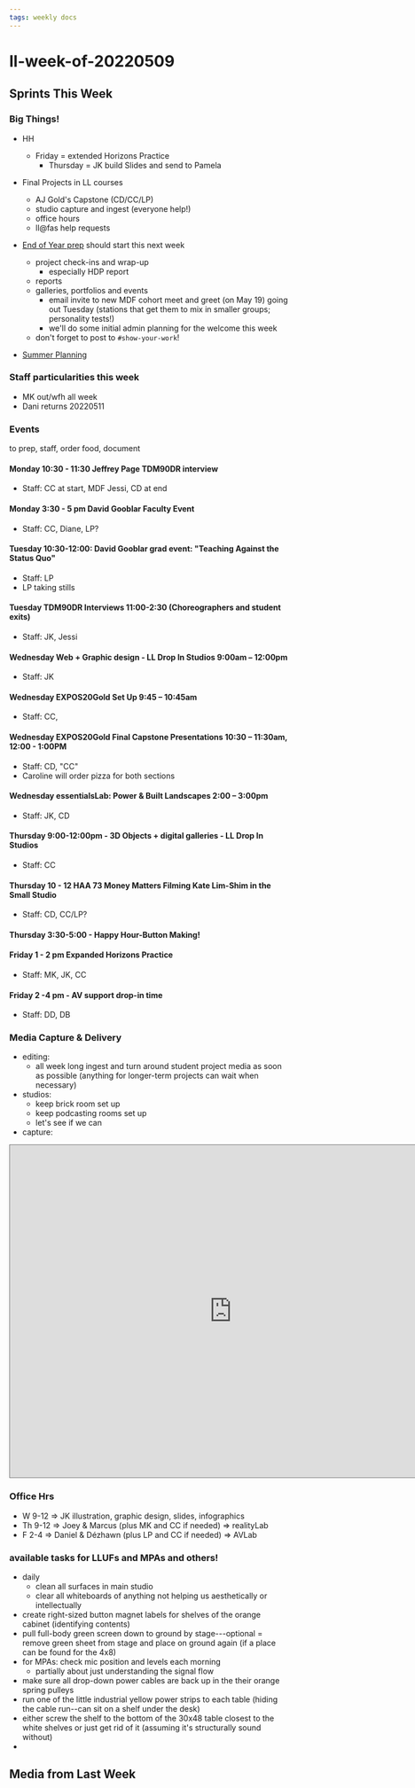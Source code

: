 ```yaml
---
tags: weekly docs
---
```


# ll-week-of-20220509

## Sprints This Week

### Big Things!


* HH 
    * Friday = extended Horizons Practice
        * Thursday = JK build Slides and send to Pamela
    
* Final Projects in LL courses
    * AJ Gold's Capstone (CD/CC/LP)
    * studio capture and ingest (everyone help!)
    * office hours
    * ll@fas help requests
* [End of Year prep](https://hackmd.io/d4J6SnZZR1u7R4teLtLbxA) should start this next week
    * project check-ins and wrap-up
        * especially HDP report
    * reports
    * galleries, portfolios and events
        * email invite to new MDF cohort meet and greet (on May 19) going out Tuesday (stations that get them to mix in smaller groups; personality tests!)
        * we'll do some initial admin planning for the welcome this week
    * don't forget to post to `#show-your-work`!
* [Summer Planning](https://hackmd.io/sEVz4Tn9Q46HDZ8SD5Wk0A?view)

### Staff particularities this week
* MK out/wfh all week
* Dani returns 20220511

### Events
to prep, staff, order food, document
#### Monday 10:30 - 11:30 Jeffrey Page TDM90DR interview 
* Staff: CC at start, MDF Jessi, CD at end
#### Monday 3:30 - 5 pm David Gooblar Faculty Event
* Staff: CC, Diane, LP?
#### Tuesday 10:30-12:00: David Gooblar grad event: "Teaching Against the Status Quo"
* Staff: LP
* LP taking stills
#### Tuesday  TDM90DR Interviews 11:00-2:30 (Choreographers and student exits)
* Staff: JK, Jessi

#### Wednesday Web + Graphic design - LL Drop In Studios 9:00am – 12:00pm
* Staff: JK

#### Wednesday EXPOS20Gold Set Up 9:45 – 10:45am
* Staff: CC,

#### Wednesday EXPOS20Gold Final Capstone Presentations 10:30 – 11:30am, 12:00 - 1:00PM
* Staff: CD, "CC"
* Caroline will order pizza for both sections

#### Wednesday essentialsLab: Power & Built Landscapes 2:00 – 3:00pm
* Staff: JK, CD 

#### Thursday 9:00-12:00pm - 3D Objects + digital galleries - LL Drop In Studios
* Staff: CC

#### Thursday 10 - 12 HAA 73 Money Matters Filming Kate Lim-Shim in the Small Studio
* Staff: CD, CC/LP?

#### Thursday 3:30-5:00 - Happy Hour-Button Making!

#### Friday 1 - 2 pm Expanded Horizons Practice
* Staff: MK, JK, CC

#### Friday 2 -4 pm - AV support drop-in time
* Staff: DD, DB


### Media Capture & Delivery
* editing:
    * all week long ingest and turn around student project media as soon as possible (anything for longer-term projects can wait when necessary)
* studios:
    * keep brick room set up
    * keep podcasting rooms set up
    * let's see if we can 
* capture:    
<iframe src="https://calendar.google.com/calendar/embed?height=600&wkst=2&bgcolor=%23ffffff&ctz=America%2FNew_York&mode=WEEK&src=bWVkaWFAbGVhcm5pbmdsYWIueHl6&color=%234285F4" style="border:solid 1px #777" width="800" height="600" frameborder="0" scrolling="no"></iframe>

### Office Hrs
* W 9-12 => JK illustration, graphic design, slides, infographics
* Th 9-12 => Joey & Marcus (plus MK and CC if needed) => realityLab
* F 2-4 => Daniel & Dézhawn (plus LP and CC if needed) => AVLab

### available tasks for LLUFs and MPAs and others!

* daily
    * clean all surfaces in main studio
    * clear all whiteboards of anything not helping us aesthetically or intellectually
* create right-sized button magnet labels for shelves of the orange cabinet (identifying contents)
* pull full-body green screen down to ground by stage---optional = remove green sheet from stage and place on ground again (if a place can be found for the 4x8)
* for MPAs: check mic position and levels each morning
    * partially about just understanding the signal flow
* make sure all drop-down power cables are back up in the their orange spring pulleys
* run one of the little industrial yellow power strips to each table (hiding the cable run--can sit on a shelf under the desk)
* either screw the shelf to the bottom of the 30x48 table closest to the white shelves or just get rid of it (assuming it's structurally sound without)
* 


## Media from Last Week
